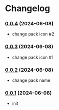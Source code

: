 # Changelog

### [0.0.4](https://github.com/dmitryb25/sandstorm-extensitions-pack/compare/v0.0.3...v0.0.4) (2024-06-08)
- change pack icon #2

### [0.0.3](https://github.com/dmitryb25/sandstorm-extensitions-pack/compare/v0.0.2...v0.0.3) (2024-06-08)
- change pack icon #1

### [0.0.2](https://github.com/dmitryb25/sandstorm-extensitions-pack/compare/v0.0.1...v0.0.2) (2024-06-08)
- change pack name

### [0.0.1](https://github.com/dmitryb25/sandstorm-extensitions-pack/compare/v0.0.0...v0.0.1) (2024-06-08)
- init
